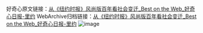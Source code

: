 好奇心原文链接：[从《纽约时报》风尚版百年看社会变迁_Best on the Web_好奇心日报-里约](https://www.qdaily.com/articles/3937.html)
WebArchive归档链接：[从《纽约时报》风尚版百年看社会变迁_Best on the Web_好奇心日报-里约](http://web.archive.org/web/20190623153301/https://www.qdaily.com/articles/3937.html)
![image](http://ww3.sinaimg.cn/large/007d5XDpgy1g3vdmbeix2j30u02xm4nj)